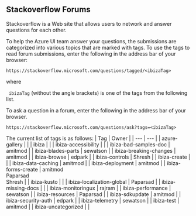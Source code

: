 <a name="portalfxExtensionsStackoverflow"></a>
<!-- link to this document is [portalfx-extensions-stackoverflow.md]()
-->

## Stackoverflow Forums

Stackoverflow is a Web site that allows users to network and answer questions for each other.

To help the Azure UI team answer your questions, the submissions are categorized into various topics that are marked with tags. 
To use the tags to read forum submissions, enter the following in the address bar of your browser:

```https://stackoverflow.microsoft.com/questions/tagged/<ibizaTag>```

where

 ``` ibizaTag``` 
 (without the angle brackets) is one of the tags from the following  list.

To ask a question in a forum, enter the following in the address bar of your browser.

```https://stackoverflow.microsoft.com/questions/ask?tags=<ibizaTag>```


 The current list of  tags is as follows:
| Tag  |  Owner  |
| --- |  --- |
| azure-gallery  |  | 
| ibiza |  | 
| ibiza-accessibility |  | 
| ibiza-bad-samples-doc | amitmod | 
| ibiza-blades-parts | sewatson  | 
| ibiza-breaking-changes   |  amitmod | 
| ibiza-browse  | edpark  | 
| ibiza-controls  | Shresh | 
| ibiza-create |  | 
| ibiza-data-caching | amitmod | 
| ibiza-deployment | amitmod | 
| ibiza-forms-create  | amitmod<br>Paparsad<br>Shresh | 
| ibiza-kusto  |  | 
| ibiza-localization-global  | Paparsad  | 
| ibiza-missing-docs  |  | 
| ibiza-monitoringux  |  rajram | 
| ibiza-performance | sewatson  | 
| ibiza-resources  | Paparsad  | 
| ibiza-sdkupdate  | amitmod  | 
| ibiza-security-auth | edpark   | 
| ibiza-telemetry  | sewatson  | 
| ibiza-test | amitmod | 
| ibiza-uncategorized |  | 

